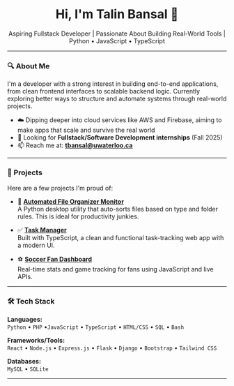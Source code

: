<h1 align="center">Hi, I'm Talin Bansal 👋</h1>

<p align="center">
  Aspiring Fullstack Developer | Passionate About Building Real-World Tools | Python • JavaScript • TypeScript
</p>

---

### 🔍 About Me

I'm a developer with a strong interest in building end-to-end applications, from clean frontend interfaces to scalable backend logic. Currently exploring better ways to structure and automate systems through real-world projects.

- ☁️ Dipping deeper into cloud services like AWS and Firebase, aiming to make apps that scale and survive the real world
- 📌 Looking for **Fullstack/Software Development internships** (Fall 2025)
- 📫 Reach me at: **tbansal@uwaterloo.ca**

---

### 🚀 Projects

Here are a few projects I'm proud of:

- 🔁 **[Automated File Organizer Monitor](https://github.com/talinbansal/Automated-File-Organizer-Monitor)**  
  A Python desktop utility that auto-sorts files based on type and folder rules. This is ideal for productivity junkies.
  
- ✅ **[Task Manager](https://github.com/talinbansal/task-manager)**  
  Built with TypeScript, a clean and functional task-tracking web app with a modern UI.

- ⚽ **[Soccer Fan Dashboard](https://github.com/talinbansal/Soccer-Fan-Dashboard)**  
  Real-time stats and game tracking for fans using JavaScript and live APIs.

---

### 🛠️ Tech Stack

**Languages:**  
`Python` • `PHP` •`JavaScript` • `TypeScript` • `HTML/CSS` • `SQL` • `Bash` 

**Frameworks/Tools:**  
`React` • `Node.js` • `Express.js` • `Flask` • `Django` • `Bootstrap` • `Tailwind CSS`

**Databases:**  
`MySQL` • `SQLite` 

---

<!--
**talinbansal/talinbansal** is a ✨ GitHub profile README ✨. This file appears on your profile at https://github.com/talinbansal.
-->
